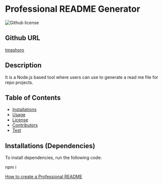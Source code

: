 # Professional README Generator

![Github license](https://img.shields.io/badge/license-MIT-yellowgreen.svg)

## Github URL

[tmashoro](https://github.com/tmashoro/)

## Description

It is a Node.js based tool where users can use to generate a read me file for repo projects.

## Table of Contents

* [Installations](#dependencies)
* [Usage](#usage)
* [License](#license)
* [Contributors](#contributors)
* [Test](#test)

## Installations (Dependencies)

To install dependencies, run the following code:

npm i

[How to create a Professional README](https://coding-boot-camp.github.io/full-stack/github/professional-readme-guide)
